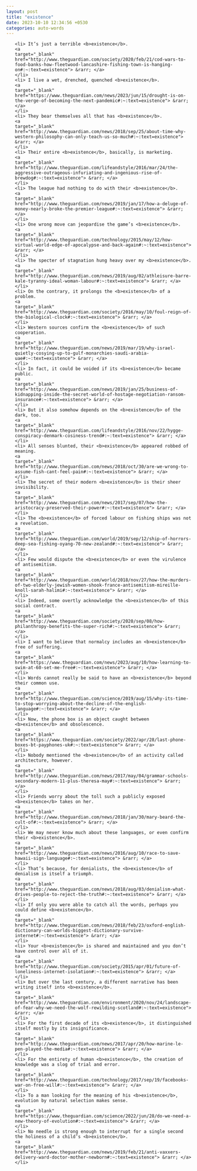 ```yaml
---
layout: post
title: "existence"
date: 2023-10-10 12:34:56 +0530
categories: auto-words
---
```

<ol>

    <li> It’s just a terrible <b>existence</b>.
    <a 
    target="_blank" 
    href="http://www.theguardian.com/society/2020/feb/21/cod-wars-to-food-banks-how-fleetwood-lancashire-fishing-town-is-hanging-on#:~:text=existence"> &rarr; </a>
    </li>
    <li> I live a wet, drenched, quenched <b>existence</b>.
    <a 
    target="_blank" 
    href="https://www.theguardian.com/news/2023/jun/15/drought-is-on-the-verge-of-becoming-the-next-pandemic#:~:text=existence"> &rarr; </a>
    </li>
    <li> They bear themselves all that has <b>existence</b>.
    <a 
    target="_blank" 
    href="http://www.theguardian.com/news/2018/sep/25/about-time-why-western-philosophy-can-only-teach-us-so-much#:~:text=existence"> &rarr; </a>
    </li>
    <li> Their entire <b>existence</b>, basically, is marketing.
    <a 
    target="_blank" 
    href="http://www.theguardian.com/lifeandstyle/2016/mar/24/the-aggressive-outrageous-infuriating-and-ingenious-rise-of-brewdog#:~:text=existence"> &rarr; </a>
    </li>
    <li> The league had nothing to do with their <b>existence</b>.
    <a 
    target="_blank" 
    href="http://www.theguardian.com/news/2019/jan/17/how-a-deluge-of-money-nearly-broke-the-premier-league#:~:text=existence"> &rarr; </a>
    </li>
    <li> One wrong move can jeopardise the game’s <b>existence</b>.
    <a 
    target="_blank" 
    href="http://www.theguardian.com/technology/2015/may/12/how-virtual-world-edge-of-apocalypse-and-back-again#:~:text=existence"> &rarr; </a>
    </li>
    <li> The specter of stagnation hung heavy over my <b>existence</b>.
    <a 
    target="_blank" 
    href="http://www.theguardian.com/news/2019/aug/02/athleisure-barre-kale-tyranny-ideal-woman-labour#:~:text=existence"> &rarr; </a>
    </li>
    <li> On the contrary, it prolongs the <b>existence</b> of a problem.
    <a 
    target="_blank" 
    href="http://www.theguardian.com/society/2016/may/10/foul-reign-of-the-biological-clock#:~:text=existence"> &rarr; </a>
    </li>
    <li> Western sources confirm the <b>existence</b> of such cooperation.
    <a 
    target="_blank" 
    href="http://www.theguardian.com/news/2019/mar/19/why-israel-quietly-cosying-up-to-gulf-monarchies-saudi-arabia-uae#:~:text=existence"> &rarr; </a>
    </li>
    <li> In fact, it could be voided if its <b>existence</b> became public.
    <a 
    target="_blank" 
    href="http://www.theguardian.com/news/2019/jan/25/business-of-kidnapping-inside-the-secret-world-of-hostage-negotiation-ransom-insurance#:~:text=existence"> &rarr; </a>
    </li>
    <li> But it also somehow depends on the <b>existence</b> of the dark, too.
    <a 
    target="_blank" 
    href="http://www.theguardian.com/lifeandstyle/2016/nov/22/hygge-conspiracy-denmark-cosiness-trend#:~:text=existence"> &rarr; </a>
    </li>
    <li> All senses blunted, their <b>existence</b> appeared robbed of meaning.
    <a 
    target="_blank" 
    href="http://www.theguardian.com/news/2018/oct/30/are-we-wrong-to-assume-fish-cant-feel-pain#:~:text=existence"> &rarr; </a>
    </li>
    <li> The secret of their modern <b>existence</b> is their sheer invisibility.
    <a 
    target="_blank" 
    href="http://www.theguardian.com/news/2017/sep/07/how-the-aristocracy-preserved-their-power#:~:text=existence"> &rarr; </a>
    </li>
    <li> The <b>existence</b> of forced labour on fishing ships was not a revelation.
    <a 
    target="_blank" 
    href="http://www.theguardian.com/world/2019/sep/12/ship-of-horrors-deep-sea-fishing-oyang-70-new-zealand#:~:text=existence"> &rarr; </a>
    </li>
    <li> Few would dispute the <b>existence</b> or even the virulence of antisemitism.
    <a 
    target="_blank" 
    href="http://www.theguardian.com/world/2018/nov/27/how-the-murders-of-two-elderly-jewish-women-shook-france-antisemitism-mireille-knoll-sarah-halimi#:~:text=existence"> &rarr; </a>
    </li>
    <li> Indeed, some overtly acknowledge the <b>existence</b> of this social contract.
    <a 
    target="_blank" 
    href="http://www.theguardian.com/society/2020/sep/08/how-philanthropy-benefits-the-super-rich#:~:text=existence"> &rarr; </a>
    </li>
    <li> I want to believe that normalcy includes an <b>existence</b> free of suffering.
    <a 
    target="_blank" 
    href="https://www.theguardian.com/news/2023/aug/10/how-learning-to-swim-at-60-set-me-free#:~:text=existence"> &rarr; </a>
    </li>
    <li> Words cannot really be said to have an <b>existence</b> beyond their common use.
    <a 
    target="_blank" 
    href="http://www.theguardian.com/science/2019/aug/15/why-its-time-to-stop-worrying-about-the-decline-of-the-english-language#:~:text=existence"> &rarr; </a>
    </li>
    <li> Now, the phone box is an object caught between <b>existence</b> and obsolescence.
    <a 
    target="_blank" 
    href="https://www.theguardian.com/society/2022/apr/28/last-phone-boxes-bt-payphones-uk#:~:text=existence"> &rarr; </a>
    </li>
    <li> Nobody mentioned the <b>existence</b> of an activity called architecture, however.
    <a 
    target="_blank" 
    href="http://www.theguardian.com/news/2017/may/04/grammar-schools-secondary-modern-11-plus-theresa-may#:~:text=existence"> &rarr; </a>
    </li>
    <li> Friends worry about the toll such a publicly exposed <b>existence</b> takes on her.
    <a 
    target="_blank" 
    href="http://www.theguardian.com/news/2018/jan/30/mary-beard-the-cult-of#:~:text=existence"> &rarr; </a>
    </li>
    <li> We may never know much about these languages, or even confirm their <b>existence</b>.
    <a 
    target="_blank" 
    href="http://www.theguardian.com/news/2016/aug/10/race-to-save-hawaii-sign-language#:~:text=existence"> &rarr; </a>
    </li>
    <li> That’s because, for denialists, the <b>existence</b> of denialism is itself a triumph.
    <a 
    target="_blank" 
    href="http://www.theguardian.com/news/2018/aug/03/denialism-what-drives-people-to-reject-the-truth#:~:text=existence"> &rarr; </a>
    </li>
    <li> If only you were able to catch all the words, perhaps you could define <b>existence</b>.
    <a 
    target="_blank" 
    href="http://www.theguardian.com/news/2018/feb/23/oxford-english-dictionary-can-worlds-biggest-dictionary-survive-internet#:~:text=existence"> &rarr; </a>
    </li>
    <li> Your <b>existence</b> is shared and maintained and you don’t have control over all of it.
    <a 
    target="_blank" 
    href="http://www.theguardian.com/society/2015/apr/01/future-of-loneliness-internet-isolation#:~:text=existence"> &rarr; </a>
    </li>
    <li> But over the last century, a different narrative has been writing itself into <b>existence</b>.
    <a 
    target="_blank" 
    href="http://www.theguardian.com/environment/2020/nov/24/landscape-of-fear-why-we-need-the-wolf-rewilding-scotland#:~:text=existence"> &rarr; </a>
    </li>
    <li> For the first decade of its <b>existence</b>, it distinguished itself mostly by its insignificance.
    <a 
    target="_blank" 
    href="http://www.theguardian.com/news/2017/apr/20/how-marine-le-pen-played-the-media#:~:text=existence"> &rarr; </a>
    </li>
    <li> For the entirety of human <b>existence</b>, the creation of knowledge was a slog of trial and error.
    <a 
    target="_blank" 
    href="http://www.theguardian.com/technology/2017/sep/19/facebooks-war-on-free-will#:~:text=existence"> &rarr; </a>
    </li>
    <li> To a man looking for the meaning of his <b>existence</b>, evolution by natural selection makes sense.
    <a 
    target="_blank" 
    href="https://www.theguardian.com/science/2022/jun/28/do-we-need-a-new-theory-of-evolution#:~:text=existence"> &rarr; </a>
    </li>
    <li> No needle is strong enough to interrupt for a single second the holiness of a child’s <b>existence</b>.
    <a 
    target="_blank" 
    href="http://www.theguardian.com/news/2019/feb/21/anti-vaxxers-delivery-ward-doctor-mother-newborn#:~:text=existence"> &rarr; </a>
    </li>